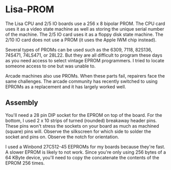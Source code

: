 # Lisa-PROM

The Lisa CPU and 2/5 IO boards use a 256 x 8 bipolar PROM. The CPU card uses it as a video state machine as well as storing the unique serial number of the machine. The 2/5 IO card uses it as a floppy disk state machine. The 2/10 IO card does not use a PROM (it uses the Apple IWM chip instead).

Several types of PROMs can be used such as the 6309, 7118, 82S136, 74S471, 74LS471, or 28L22. But they are all difficult to program these days as you need access to select vintage EPROM programmers. I tried to locate someone access to one but was unable to.

Arcade machines also use PROMs. When these parts fail, repairers face the same challenges. The arcade community has recently switched to using EPROMs as a replacement and it has largely worked well.

## Assembly

You'll need a 28 pin DIP socket for the EPROM on top of the board. For the bottom, I used 2 x 10 strips of turned (rounded) breakaway header pins. These pins won't stress the sockets on your board as much as machined (square) pins will. Observe the silkscreen for which side to solder the socket and pins on. Observe the notch for orientation.

I used a Winbond 27C512-45 EEPROMs for my boards because they're fast. A slower EPROM is likely to not work. Since you're only using 256 bytes of a 64 KByte device, you'll need to copy the concatenate the contents of the EPROM 256 times.
